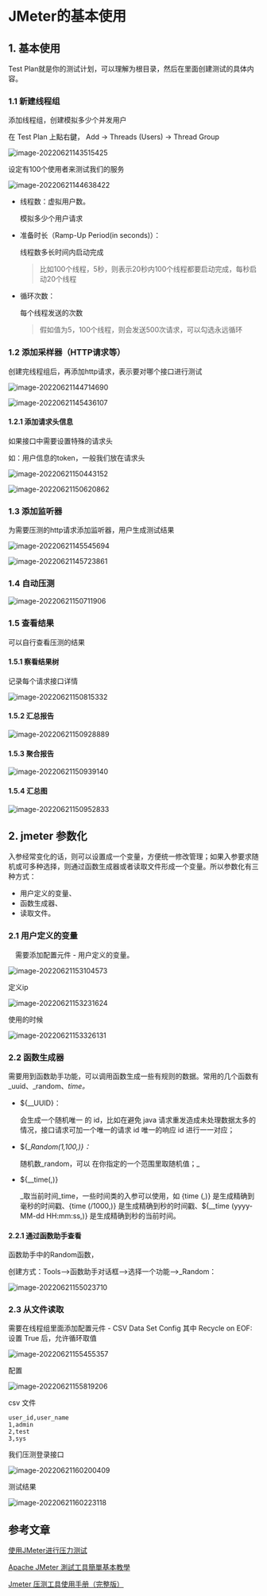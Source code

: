 # JMeter的基本使用

## 1. 基本使用

Test Plan就是你的测试计划，可以理解为根目录，然后在里面创建测试的具体内容。

### 1.1 新建线程组

添加线程组，创建模拟多少个并发用户

在 Test Plan 上點右鍵， Add → Threads (Users) → Thread Group

![image-20220621143515425](https://abelsun-1256449468.cos.ap-beijing.myqcloud.com/image/image-20220621143515425.png)

设定有100个使用者来测试我们的服务

![image-20220621144638422](https://abelsun-1256449468.cos.ap-beijing.myqcloud.com/image/image-20220621144638422.png)

- 线程数：虚拟用户数。

  模拟多少个用户请求

- 准备时长（Ramp-Up Period(in seconds)）：

  线程数多长时间内启动完成 

  > 比如100个线程，5秒，则表示20秒内100个线程都要启动完成，每秒启动20个线程

- 循环次数：

  每个线程发送的次数

  > 假如值为5，100个线程，则会发送500次请求，可以勾选永远循环



### 1.2 添加采样器（HTTP请求等）

创建完线程组后，再添加http请求，表示要对哪个接口进行测试

![image-20220621144714690](https://abelsun-1256449468.cos.ap-beijing.myqcloud.com/image/image-20220621144714690.png)

![image-20220621145436107](https://abelsun-1256449468.cos.ap-beijing.myqcloud.com/image/image-20220621145436107.png)

#### 1.2.1 添加请求头信息

如果接口中需要设置特殊的请求头

如：用户信息的token，一般我们放在请求头

![image-20220621150443152](https://abelsun-1256449468.cos.ap-beijing.myqcloud.com/image/image-20220621150443152.png)

![image-20220621150620862](https://abelsun-1256449468.cos.ap-beijing.myqcloud.com/image/image-20220621150620862.png)

### 1.3 添加监听器

为需要压测的http请求添加监听器，用户生成测试结果

![image-20220621145545694](https://abelsun-1256449468.cos.ap-beijing.myqcloud.com/image/image-20220621145545694.png)

![image-20220621145723861](https://abelsun-1256449468.cos.ap-beijing.myqcloud.com/image/image-20220621145723861.png)

### 1.4 自动压测

![image-20220621150711906](https://abelsun-1256449468.cos.ap-beijing.myqcloud.com/image/image-20220621150711906.png)

### 1.5 查看结果

可以自行查看压测的结果

#### 1.5.1 察看结果树

记录每个请求接口详情

![image-20220621150815332](https://abelsun-1256449468.cos.ap-beijing.myqcloud.com/image/image-20220621150815332.png)

#### 1.5.2 汇总报告

![image-20220621150928889](https://abelsun-1256449468.cos.ap-beijing.myqcloud.com/image/image-20220621150928889.png)

#### 1.5.3 聚合报告

![image-20220621150939140](https://abelsun-1256449468.cos.ap-beijing.myqcloud.com/image/image-20220621150939140.png)

#### 1.5.4 汇总图

![image-20220621150952833](https://abelsun-1256449468.cos.ap-beijing.myqcloud.com/image/image-20220621150952833.png)

## 2. jmeter 参数化

入参经常变化的话，则可以设置成一个变量，方便统一修改管理；如果入参要求随机或可多种选择，则通过函数生成器或者读取文件形成一个变量。所以参数化有三种方式：

- 用户定义的变量、
- 函数生成器、
- 读取文件。

### 2.1 用户定义的变量

 需要添加配置元件 - 用户定义的变量。

![image-20220621153104573](https://abelsun-1256449468.cos.ap-beijing.myqcloud.com/image/image-20220621153104573.png)

定义ip

![image-20220621153231624](https://abelsun-1256449468.cos.ap-beijing.myqcloud.com/image/image-20220621153231624.png)

使用的时候

![image-20220621153326131](https://abelsun-1256449468.cos.ap-beijing.myqcloud.com/image/image-20220621153326131.png)

### 2.2 函数生成器 

需要用到函数助手功能，可以调用函数生成一些有规则的数据。常用的几个函数有_uuid、_random、_time。_

- ${__UUID}：

  会生成一个随机唯一 的 id，比如在避免 java 请求重发造成未处理数据太多的情况，接口请求可加一个唯一的请求 id 唯一的响应 id 进行一一对应；

- ${__Random(1,100,)}：_

  随机数_random，可以 在你指定的一个范围里取随机值；_

- ${__time(,)}

  _取当前时间_time，一些时间类的入参可以使用，如 {time (,)} 是生成精确到毫秒的时间戳、{time (/1000,)} 是生成精确到秒的时间戳、${__time (yyyy-MM-dd HH:mm:ss,)} 是生成精确到秒的当前时间。

#### 2.2.1 通过函数助手查看

函数助手中的Random函数，

创建方式：Tools–>函数助手对话框–>选择一个功能–>_Random：

![image-20220621155023710](https://abelsun-1256449468.cos.ap-beijing.myqcloud.com/image/image-20220621155023710.png)

### 2.3 从文件读取

需要在线程组里面添加配置元件 - CSV Data Set Config
其中 Recycle on EOF: 设置 True 后，允许循环取值

![image-20220621155455357](https://abelsun-1256449468.cos.ap-beijing.myqcloud.com/image/image-20220621155455357.png)

配置

![image-20220621155819206](https://abelsun-1256449468.cos.ap-beijing.myqcloud.com/image/image-20220621155819206.png)

csv 文件

```
user_id,user_name
1,admin
2,test
3,sys
```

我们压测登录接口

![image-20220621160200409](https://abelsun-1256449468.cos.ap-beijing.myqcloud.com/image/image-20220621160200409.png)

测试结果

![image-20220621160223118](https://abelsun-1256449468.cos.ap-beijing.myqcloud.com/image/image-20220621160223118.png)

## 参考文章

[使用JMeter进行压力测试](https://blog.csdn.net/zxd1435513775/article/details/106372446)

[Apache JMeter 測試工具簡單基本教學](https://stackoverflow.max-everyday.com/2017/09/jmeter/)

[Jmeter 压测工具使用手册（完整版）](https://learnku.com/articles/43858)
